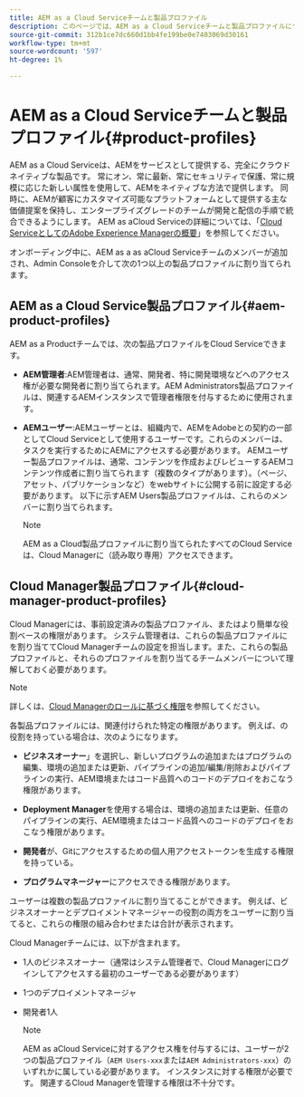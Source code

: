```yaml
---
title: AEM as a Cloud Serviceチームと製品プロファイル
description: このページでは、AEM as a Cloud Serviceチームと製品プロファイルについて説明します。
source-git-commit: 312b1ce7dc660d1bb4fe199be0e7403069d30161
workflow-type: tm+mt
source-wordcount: '597'
ht-degree: 1%

---
```



# AEM as a Cloud Serviceチームと製品プロファイル{#product-profiles}

AEM as a Cloud Serviceは、AEMをサービスとして提供する、完全にクラウドネイティブな製品です。 常にオン、常に最新、常にセキュリティで保護、常に規模に応じた新しい属性を使用して、AEMをネイティブな方法で提供します。 同時に、AEMが顧客にカスタマイズ可能なプラットフォームとして提供する主な価値提案を保持し、エンタープライズグレードのチームが開発と配信の手順で統合できるようにします。 AEM as aCloud Serviceの詳細については、「[Cloud ServiceとしてのAdobe Experience Managerの概要](https://experienceleague.adobe.com/docs/experience-manager-cloud-service/overview/introduction.html?lang=ja)」を参照してください。

オンボーディング中に、AEM as a  as aCloud Serviceチームのメンバーが追加され、Admin Consoleを介して次の1つ以上の製品プロファイルに割り当てられます。


## AEM as a Cloud Service製品プロファイル{#aem-product-profiles}

AEM as a Productチームでは、次の製品プロファイルをCloud Serviceできます。

* **AEM管理者**:AEM管理者は、通常、開発者、特に開発環境などへのアクセス権が必要な開発者に割り当てられます。AEM Administrators製品プロファイルは、関連するAEMインスタンスで管理者権限を付与するために使用されます。

* **AEMユーザー**:AEMユーザーとは、組織内で、AEMをAdobeとの契約の一部としてCloud Serviceとして使用するユーザーです。これらのメンバーは、タスクを実行するためにAEMにアクセスする必要があります。 AEMユーザー製品プロファイルは、通常、コンテンツを作成およびレビューするAEMコンテンツ作成者に割り当てられます（複数のタイプがあります）。（ページ、アセット、パブリケーションなど）をwebサイトに公開する前に設定する必要があります。 以下に示すAEM Users製品プロファイルは、これらのメンバーに割り当てられます。

   >[!NOTE]
   >AEM as a Cloud製品プロファイルに割り当てられたすべてのCloud Serviceは、Cloud Managerに（読み取り専用）アクセスできます。

## Cloud Manager製品プロファイル{#cloud-manager-product-profiles}

Cloud Managerには、事前設定済みの製品プロファイル、またはより簡単な役割ベースの権限があります。 システム管理者は、これらの製品プロファイルにを割り当ててCloud Managerチームの設定を担当します。また、これらの製品プロファイルと、それらのプロファイルを割り当てるチームメンバーについて理解しておく必要があります。
>[!NOTE]
>詳しくは、[Cloud Managerのロールに基づく権限](/help/onboarding/what-is-required/user-roles-permissions.md)を参照してください。

各製品プロファイルには、関連付けられた特定の権限があります。 例えば、の役割を持っている場合は、次のようになります。

* **ビジネスオーナー**」を選択し、新しいプログラムの追加またはプログラムの編集、環境の追加または更新、パイプラインの追加/編集/削除およびパイプラインの実行、AEM環境またはコード品質へのコードのデプロイをおこなう権限があります。

* **Deployment Manager**&#x200B;を使用する場合は、環境の追加または更新、任意のパイプラインの実行、AEM環境またはコード品質へのコードのデプロイをおこなう権限があります。

* **開発者**&#x200B;が、Gitにアクセスするための個人用アクセストークンを生成する権限を持っている。

* **プログラムマネージャー**&#x200B;にアクセスできる権限があります。

ユーザーは複数の製品プロファイルに割り当てることができます。 例えば、ビジネスオーナーとデプロイメントマネージャーの役割の両方をユーザーに割り当てると、これらの権限の組み合わせまたは合計が表示されます。

Cloud Managerチームには、以下が含まれます。

* 1人のビジネスオーナー（通常はシステム管理者で、Cloud Managerにログインしてアクセスする最初のユーザーである必要があります）
* 1つのデプロイメントマネージャ
* 開発者1人

   >[!NOTE]
   >AEM as aCloud Serviceに対するアクセス権を付与するには、ユーザーが2つの製品プロファイル（`AEM Users-xxx`または`AEM Administrators-xxx`）のいずれかに属している必要があります。 インスタンスに対する権限が必要です。 関連するCloud Managerを管理する権限は不十分です。